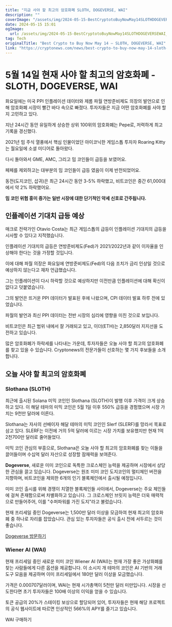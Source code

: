 ```yaml
---
title: "지금 사야 할 최고의 암호화폐 SLOTH, DOGEVERSE, WAI"
description: ""
coverImage: "/assets/img/2024-05-15-BestCryptotoBuyNowMay14SLOTHDOGEVERSEWAI_thumbnail.png"
date: 2024-05-15 15:01
ogImage: 
  url: /assets/img/2024-05-15-BestCryptotoBuyNowMay14SLOTHDOGEVERSEWAI_thumbnail.png
tag: Tech
originalTitle: "Best Crypto to Buy Now May 14 – SLOTH, DOGEVERSE, WAI"
link: "https://cryptonews.com/news/best-crypto-to-buy-now-may-14-sloth-dogeverse-wai.htm"
---
```



# 5월 14일 현재 사야 할 최고의 암호화폐 - SLOTH, DOGEVERSE, WAI

화요일에는 미국 PPI 인플레이션 데이터와 제롬 파월 연방준비제도 의장의 발언으로 인해 암호화폐 시장이 빨간 바다 속으로 빠졌다. 투자자들은 지금 어떤 암호화폐를 사야 할지 고민하고 있다.

지난 24시간 동안 유일하게 상승한 상위 100위의 암호화폐는 Pepe로, 저력하게 최고 기록을 경신했다.

2021년 밈 주식 열풍에서 핵심 인물이었던 아이코닉한 게임스톱 투자자 Roaring Kitty는 월요일에 소셜 미디어로 돌아왔다.



다시 돌아와서 GME, AMC, 그리고 밈 코인들이 급등을 보였어요.

페페를 제외하고는 대부분의 밈 코인들이 급등 였음이 이제 반전되었어요.

동전(도지코인, 삽귀)은 최근 24시간 동안 3-5% 하락했고, 비트코인은 중간 61,000대에서 약 2% 하락했어요.



**밈 코인 위험 흥미 증가는 일반 시장에 대한 단기적인 약세 신호로 간주됩니다.**

## 인플레이션 기대치 급등 예상

매크로 전략가인 Otavio Costa는 최근 게임스톱의 급등이 인플레이션 기대치의 급등을 시사할 수 있다고 지적했습니다.

인플레이션 기대치의 급등은 연방준비제도(Fed)가 2021/2022년과 같이 이자율을 인상해야 한다는 것을 가정할 것입니다.



이에 대해 파월 의장은 화요일에 연방준비제도(Fed)의 다음 조치가 금리 인상일 것으로 예상하지 않는다고 재차 언급했습니다.

그는 인플레이션이 다시 하락할 것으로 예상하지만 이전만큼 인플레이션에 대해 확신이 없다고 덧붙였습니다.

그의 발언은 뜨거운 PPI 데이터가 발표된 후에 나왔으며, CPI 데이터 발표 하루 전에 있었습니다.

파월의 발언과 최신 PPI 데이터는 전반 시장의 심리에 영향을 미친 것으로 보입니다.



비트코인은 최근 범위 내에서 잘 거래되고 있고, 이더(ETH)는 2,850달러 지지선을 도전하고 있습니다.

많은 암호화폐가 하락세를 나타내는 가운데, 투자자들은 오늘 사야 할 최고의 암호화폐를 찾고 있을 수 있습니다. Cryptonews의 전문가들이 선호하는 몇 가지 후보들을 소개합니다.

## 오늘 사야 할 최고의 암호화폐

### Slothana (SLOTH)



최근에 출시된 Solana 미믹 코인인 Slothana (SLOTH)이 발행 이후 가격이 크게 상승하고 있다. 이 해달 테마의 미믹 코인은 5월 1일 이후 550% 급등을 경험했으며 시장 가치는 9천만 달러에 이른다.

Slothana는 자사의 선배이자 해달 테마의 미믹 코인인 Slerf (SLERF)를 망라서 목표로 삼고 있다. SLERF는 이전에 거의 5억 달러에 이르는 시장 가치를 보유했지만 현재 1억 2천700만 달러로 줄어들었다.

미믹 코인 관심의 부흥으로, Slothana은 오늘 사야 할 최고의 암호화폐를 찾는 이들을 끌어들이며 수십억 달러 자산으로 성장할 잠재력을 보여준다.



**Dogeverse**, 새로운 미미 코인으로 독특한 크로스체인 능력을 제공하며 시장에서 상당한 관심을 끌고 있습니다. Dogeverse는 원조 미미 코인 도지코인의 멀티체인 버전을 지향하며, 비트코인을 제외한 6개의 인기 블록체인에서 출시될 예정입니다.

미미 코인 출시를 위해 경쟁이 치열한 블록체인들 사이에서, Dogeverse는 주요 체인들에 걸쳐 존재함으로써 차별화하고 있습니다. 그 크로스체인 브릿지 능력은 더욱 매력적으로 만들어주어, 이를 "수퍼파워를 가진 도지"라고 불렀습니다.

현재 프리세일 중인 Dogeverse는 1,500만 달러 이상을 모금하여 현재 최고의 암호화폐 중 하나로 자리를 잡았습니다. 관심 있는 투자자들은 공식 출시 전에 서두르는 것이 좋습니다.

[Dogeverse 방문하기](링크)



### Wiener AI (WAI)

현재 프리세일 중인 새로운 미미 코인 Wiener AI (WAI)는 현재 가장 좋은 가상화폐를 찾는 사람들에게 다른 옵션을 제공합니다. 이 소시지 개 테마의 코인은 AI 기반의 거래 도구 모음을 제공하며 이미 프리세일에서 180만 달러 이상을 모금했습니다.

가격은 0.000707달러이며, WAI는 현재 시가총액이 5천만 달러 미만입니다. 시장을 선도한다면 초기 투자자들은 100배 이상의 이익을 얻을 수 있습니다.

토큰 공급의 20%가 스테이킹 보상으로 할당되어 있어, 투자자들은 현재 해당 프로젝트의 공식 웹사이트에 따르면 인상적인 566%의 APY를 즐기고 있습니다.



WAI 구매하기 